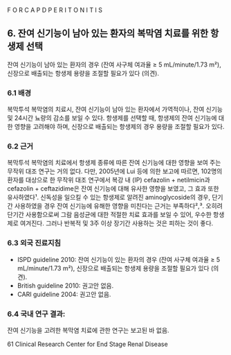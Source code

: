 F O R C A P D P E R I T O N I T I S

## 6. 잔여 신기능이 남아 있는 환자의 복막염 치료를 위한 항생제 선택

잔여 신기능이 남아 있는 환자의 경우 (잔여 사구체 여과율 ≥ 5 mL/minute/1.73 m²), 신장으로 배출되는 항생제 용량을 조절할 필요가 있다 (의견).

### 6.1 배경

복막투석 복막염의 치료시, 잔여 신기능이 남아 있는 환자에서 가역적이나, 잔여 신기능 및 24시간 뇨량의 감소를 보일 수 있다. 항생제를 선택할 때, 항생제의 잔여 신기능에 대한 영향을 고려해야 하며, 신장으로 배출되는 항생제의 경우 용량을 조절할 필요가 있다.

### 6.2 근거

복막투석 복막염의 치료에서 항생제 종류에 따른 잔여 신기능에 대한 영향을 보여 주는 무작위 대조 연구는 거의 없다. 다만, 2005년에 Lui 등에 의한 보고에 따르면, 102명의 환자를 대상으로 한 무작위 대조 연구에서 복강 내 (IP) cefazolin + netilmicin과 cefazolin + ceftazidime은 잔여 신기능에 대해 유사한 영향을 보였고, 그 효과 또한 유사하였다¹.
신독성을 일으킬 수 있는 항생제로 알려진 aminoglycoside의 경우, 단기간 사용하였을 경우 잔여 신기능에 유해한 영향을 미친다는 근거는 부족하다²,³. 오히려 단기간 사용함으로써 그람 음성균에 대한 적절한 치료 효과를 보일 수 있어, 우수한 항생제로 여겨진다. 그러나 반복적 및 3주 이상 장기간 사용하는 것은 피하는 것이 좋다.

### 6.3 외국 진료지침

*   ISPD guideline 2010: 잔여 신기능이 있는 환자의 경우 (잔여 사구체 여과율 ≥ 5 mL/minute/1.73 m²), 신장으로 배출되는 항생제 용량을 조절할 필요가 있다 (의견).
*   British guideline 2010: 권고안 없음.
*   CARI guideline 2004: 권고안 없음.

### 6.4 국내 연구 결과:

잔여 신기능을 고려한 복막염 치료에 관한 연구는 보고된 바 없음.

<PAGE>61
Clinical Research Center for End Stage Renal Disease